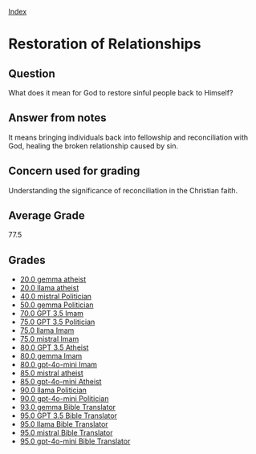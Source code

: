 
[Index](../../index.md)
# Restoration of Relationships
## Question
What does it mean for God to restore sinful people back to Himself?

## Answer from notes
It means bringing individuals back into fellowship and reconciliation with God, healing the broken relationship caused by sin.

## Concern used for grading
Understanding the significance of reconciliation in the Christian faith.

## Average Grade
77.5

## Grades
 * [20.0 gemma atheist](../answers/gemma_atheist/Restoration_of_Relationships.md)
 * [20.0 llama atheist](../answers/llama_atheist/Restoration_of_Relationships.md)
 * [40.0 mistral Politician](../answers/mistral_Politician/Restoration_of_Relationships.md)
 * [50.0 gemma Politician](../answers/gemma_Politician/Restoration_of_Relationships.md)
 * [70.0 GPT 3.5 Imam](../answers/GPT_3.5_Imam/Restoration_of_Relationships.md)
 * [75.0 GPT 3.5 Politician](../answers/GPT_3.5_Politician/Restoration_of_Relationships.md)
 * [75.0 llama Imam](../answers/llama_Imam/Restoration_of_Relationships.md)
 * [75.0 mistral Imam](../answers/mistral_Imam/Restoration_of_Relationships.md)
 * [80.0 GPT 3.5 Atheist](../answers/GPT_3.5_Atheist/Restoration_of_Relationships.md)
 * [80.0 gemma Imam](../answers/gemma_Imam/Restoration_of_Relationships.md)
 * [80.0 gpt-4o-mini Imam](../answers/gpt-4o-mini_Imam/Restoration_of_Relationships.md)
 * [85.0 mistral atheist](../answers/mistral_atheist/Restoration_of_Relationships.md)
 * [85.0 gpt-4o-mini Atheist](../answers/gpt-4o-mini_Atheist/Restoration_of_Relationships.md)
 * [90.0 llama Politician](../answers/llama_Politician/Restoration_of_Relationships.md)
 * [90.0 gpt-4o-mini Politician](../answers/gpt-4o-mini_Politician/Restoration_of_Relationships.md)
 * [93.0 gemma Bible Translator](../answers/gemma_Bible_Translator/Restoration_of_Relationships.md)
 * [95.0 GPT 3.5 Bible Translator](../answers/GPT_3.5_Bible_Translator/Restoration_of_Relationships.md)
 * [95.0 llama Bible Translator](../answers/llama_Bible_Translator/Restoration_of_Relationships.md)
 * [95.0 mistral Bible Translator](../answers/mistral_Bible_Translator/Restoration_of_Relationships.md)
 * [95.0 gpt-4o-mini Bible Translator](../answers/gpt-4o-mini_Bible_Translator/Restoration_of_Relationships.md)
